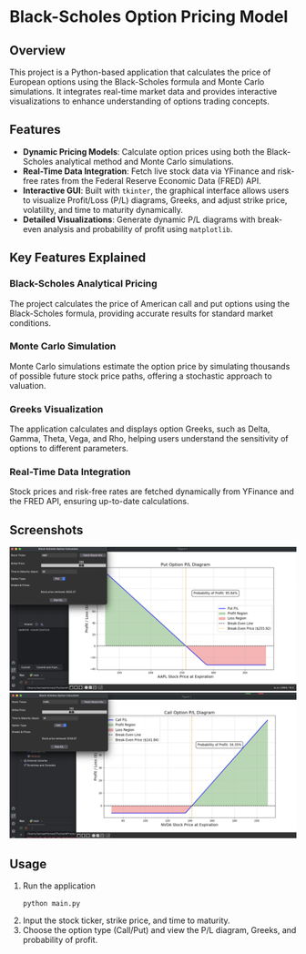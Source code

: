 # Black-Scholes Option Pricing Model

## Overview
This project is a Python-based application that calculates the price of European options using the Black-Scholes formula and Monte Carlo simulations. It integrates real-time market data and provides interactive visualizations to enhance understanding of options trading concepts.

## Features
- **Dynamic Pricing Models**: Calculate option prices using both the Black-Scholes analytical method and Monte Carlo simulations.
- **Real-Time Data Integration**: Fetch live stock data via YFinance and risk-free rates from the Federal Reserve Economic Data (FRED) API.
- **Interactive GUI**: Built with `tkinter`, the graphical interface allows users to visualize Profit/Loss (P/L) diagrams, Greeks, and adjust strike price, volatility, and time to maturity dynamically.
- **Detailed Visualizations**: Generate dynamic P/L diagrams with break-even analysis and probability of profit using `matplotlib`.

## Key Features Explained

### Black-Scholes Analytical Pricing
The project calculates the price of American call and put options using the Black-Scholes formula, providing accurate results for standard market conditions.

### Monte Carlo Simulation
Monte Carlo simulations estimate the option price by simulating thousands of possible future stock price paths, offering a stochastic approach to valuation.

### Greeks Visualization
The application calculates and displays option Greeks, such as Delta, Gamma, Theta, Vega, and Rho, helping users understand the sensitivity of options to different parameters.

### Real-Time Data Integration
Stock prices and risk-free rates are fetched dynamically from YFinance and the FRED API, ensuring up-to-date calculations.

## Screenshots
![AAPL Put](/screenshots/AAPLPut.png?raw=true=)
![NVDA Call](/screenshots/NVDACall.png?raw=true=)

## Usage
1. Run the application
   ```
   python main.py
   ```
2.	Input the stock ticker, strike price, and time to maturity.
3.	Choose the option type (Call/Put) and view the P/L diagram, Greeks, and probability of profit.
